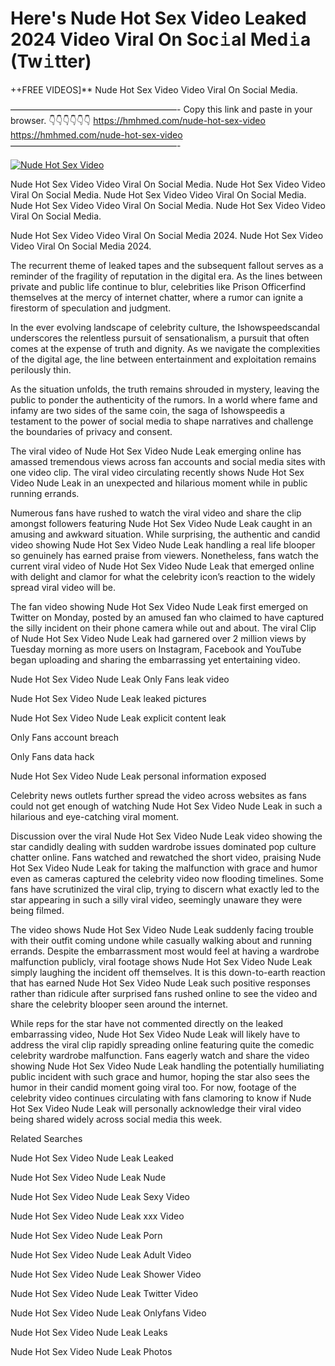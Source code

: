 # Here's Nude Hot Sex Video Leaked 2024 Video Viral On Soc𝚒al Med𝚒a (Tw𝚒tter)

++FREE VIDEOS]** Nude Hot Sex Video Video Viral On Social Media.

———————————————————-
Copy this link and paste in your browser.
👇👇👇👇👇👇
https://hmhmed.com/nude-hot-sex-video
https://hmhmed.com/nude-hot-sex-video
———————————————————-

[![Nude Hot Sex Video](https://i.imgur.com/dJHk4Zq.gif)](https://hmhmed.com/nude-hot-sex-video)

Nude Hot Sex Video Video Viral On Social Media. Nude Hot Sex Video Video Viral On Social Media. Nude Hot Sex Video Video Viral On Social Media. Nude Hot Sex Video Video Viral On Social Media. Nude Hot Sex Video Video Viral On Social Media.

Nude Hot Sex Video Video Viral On Social Media 2024. Nude Hot Sex Video Video Viral On Social Media 2024.

The recurrent theme of leaked tapes and the subsequent fallout serves as a reminder of the fragility of reputation in the digital era. As the lines between private and public life continue to blur, celebrities like Prison Officerfind themselves at the mercy of internet chatter, where a rumor can ignite a firestorm of speculation and judgment.

In the ever evolving landscape of celebrity culture, the Ishowspeedscandal underscores the relentless pursuit of sensationalism, a pursuit that often comes at the expense of truth and dignity. As we navigate the complexities of the digital age, the line between entertainment and exploitation remains perilously thin.

As the situation unfolds, the truth remains shrouded in mystery, leaving the public to ponder the authenticity of the rumors. In a world where fame and infamy are two sides of the same coin, the saga of Ishowspeedis a testament to the power of social media to shape narratives and challenge the boundaries of privacy and consent.

The viral video of Nude Hot Sex Video Nude Leak emerging online has amassed tremendous views across fan accounts and social media sites with one video clip. The viral video circulating recently shows Nude Hot Sex Video Nude Leak in an unexpected and hilarious moment while in public running errands.

Numerous fans have rushed to watch the viral video and share the clip amongst followers featuring Nude Hot Sex Video Nude Leak caught in an amusing and awkward situation. While surprising, the authentic and candid video showing Nude Hot Sex Video Nude Leak handling a real life blooper so genuinely has earned praise from viewers. Nonetheless, fans watch the current viral video of Nude Hot Sex Video Nude Leak that emerged online with delight and clamor for what the celebrity icon’s reaction to the widely spread viral video will be.

The fan video showing Nude Hot Sex Video Nude Leak first emerged on Twitter on Monday, posted by an amused fan who claimed to have captured the silly incident on their phone camera while out and about. The viral Clip of Nude Hot Sex Video Nude Leak had garnered over 2 million views by Tuesday morning as more users on Instagram, Facebook and YouTube began uploading and sharing the embarrassing yet entertaining video.

Nude Hot Sex Video Nude Leak Only Fans leak video

Nude Hot Sex Video Nude Leak leaked pictures

Nude Hot Sex Video Nude Leak explicit content leak

Only Fans account breach

Only Fans data hack

Nude Hot Sex Video Nude Leak personal information exposed

Celebrity news outlets further spread the video across websites as fans could not get enough of watching Nude Hot Sex Video Nude Leak in such a hilarious and eye-catching viral moment.

Discussion over the viral Nude Hot Sex Video Nude Leak video showing the star candidly dealing with sudden wardrobe issues dominated pop culture chatter online. Fans watched and rewatched the short video, praising Nude Hot Sex Video Nude Leak for taking the malfunction with grace and humor even as cameras captured the celebrity video now flooding timelines. Some fans have scrutinized the viral clip, trying to discern what exactly led to the star appearing in such a silly viral video, seemingly unaware they were being filmed.

The video shows Nude Hot Sex Video Nude Leak suddenly facing trouble with their outfit coming undone while casually walking about and running errands. Despite the embarrassment most would feel at having a wardrobe malfunction publicly, viral footage shows Nude Hot Sex Video Nude Leak simply laughing the incident off themselves. It is this down-to-earth reaction that has earned Nude Hot Sex Video Nude Leak such positive responses rather than ridicule after surprised fans rushed online to see the video and share the celebrity blooper seen around the internet.

While reps for the star have not commented directly on the leaked embarrassing video, Nude Hot Sex Video Nude Leak will likely have to address the viral clip rapidly spreading online featuring quite the comedic celebrity wardrobe malfunction. Fans eagerly watch and share the video showing Nude Hot Sex Video Nude Leak handling the potentially humiliating public incident with such grace and humor, hoping the star also sees the humor in their candid moment going viral too. For now, footage of the celebrity video continues circulating with fans clamoring to know if Nude Hot Sex Video Nude Leak will personally acknowledge their viral video being shared widely across social media this week.

Related Searches

Nude Hot Sex Video Nude Leak Leaked

Nude Hot Sex Video Nude Leak Nude

Nude Hot Sex Video Nude Leak Sexy Video

Nude Hot Sex Video Nude Leak xxx Video

Nude Hot Sex Video Nude Leak Porn

Nude Hot Sex Video Nude Leak Adult Video

Nude Hot Sex Video Nude Leak Shower Video

Nude Hot Sex Video Nude Leak Twitter Video

Nude Hot Sex Video Nude Leak Onlyfans Video

Nude Hot Sex Video Nude Leak Leaks

Nude Hot Sex Video Nude Leak Photos